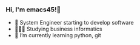 ### Hi, I'm emacs45!👋

<!--
**emacs45/emacs45** is a ✨ _special_ ✨ repository because its `README.md` (this file) appears on your GitHub profile.

Here are some ideas to get you started:

-->

- 🔭 System Engineer starting to develop software
- 👩🏻‍🎓 Studying business informatics
- 🌱 I’m currently learning python, git


